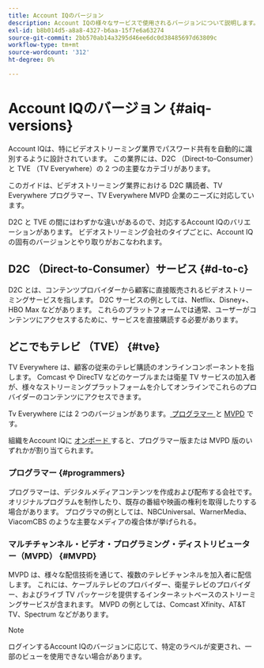 ```yaml
---
title: Account IQのバージョン
description: Account IQの様々なサービスで使用されるバージョンについて説明します。
exl-id: b8b014d5-a8a8-4327-b6aa-15f7e6a63274
source-git-commit: 2bb570ab14a3295d46ee6dc0d38485697d63809c
workflow-type: tm+mt
source-wordcount: '312'
ht-degree: 0%

---
```


# Account IQのバージョン {#aiq-versions}

Account IQは、特にビデオストリーミング業界でパスワード共有を自動的に識別するように設計されています。 この業界には、D2C （Direct-to-Consumer）と TVE （TV Everywhere）の 2 つの主要なカテゴリがあります。

このガイドは、ビデオストリーミング業界における D2C 購読者、TV Everywhere プログラマー、TV Everywhere MVPD 企業のニーズに対応しています。

D2C と TVE の間にはわずかな違いがあるので、対応するAccount IQのバリエーションがあります。 ビデオストリーミング会社のタイプごとに、Account IQの固有のバージョンとやり取りがおこなわれます。

## D2C （Direct-to-Consumer）サービス {#d-to-c}

D2C とは、コンテンツプロバイダーから顧客に直接販売されるビデオストリーミングサービスを指します。 D2C サービスの例としては、Netflix、Disney+、HBO Max などがあります。 これらのプラットフォームでは通常、ユーザーがコンテンツにアクセスするために、サービスを直接購読する必要があります。

## どこでもテレビ （TVE） {#tve}

TV Everywhere は、顧客の従来のテレビ購読のオンラインコンポーネントを指します。 Comcast や DirecTV などのケーブルまたは衛星 TV サービスの加入者が、様々なストリーミングプラットフォームを介してオンラインでこれらのプロバイダーのコンテンツにアクセスできます。

Tv Everywhere には 2 つのバージョンがあります。[ プログラマー ](/help/accountiq/product-concepts.md#programmer-def) と [MVPD](/help/accountiq/product-concepts.md#mvpd-def) です。

組織をAccount IQに [ オンボード ](/help/accountiq/get-started.md) すると、プログラマー版または MVPD 版のいずれかが割り当てられます。

### プログラマー {#programmers}

プログラマーは、デジタルメディアコンテンツを作成および配布する会社です。 オリジナルプログラムを制作したり、既存の番組や映画の権利を取得したりする場合があります。 プログラマの例としては、NBCUniversal、WarnerMedia、ViacomCBS のような主要なメディアの複合体が挙げられる。

### マルチチャンネル・ビデオ・プログラミング・ディストリビューター（MVPD） {#MVPD}

MVPD は、様々な配信技術を通じて、複数のテレビチャンネルを加入者に配信します。 これには、ケーブルテレビのプロバイダー、衛星テレビのプロバイダー、およびライブ TV パッケージを提供するインターネットベースのストリーミングサービスが含まれます。 MVPD の例としては、Comcast Xfinity、AT&amp;T TV、Spectrum などがあります。

>[!NOTE]
>
> ログインするAccount IQのバージョンに応じて、特定のラベルが変更され、一部のビューを使用できない場合があります。
